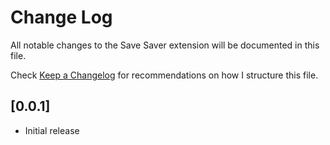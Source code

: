 # Change Log

All notable changes to the Save Saver extension will be documented in this file.

Check [Keep a Changelog](http://keepachangelog.com/) for recommendations on how I structure this file.

## [0.0.1]

- Initial release